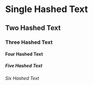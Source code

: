 <!--
    >> TITLE
        > Headings

    >> PURPOSE
        > Used for the headlines and titles of any article.

    >> THEORY
        > The heading(s) is practically-represented via hash symbol (#), before the starting of any entity.
        > The headings are ranged in the six different sizes, i.e., from single hash to six hashes constantly. The more the number of hashes, the smaller will be the size of heading.
-->

# Single Hashed Text
## Two Hashed Text
### Three Hashed Text
#### Four Hashed Text
##### Five Hashed Text
###### Six Hashed Text
